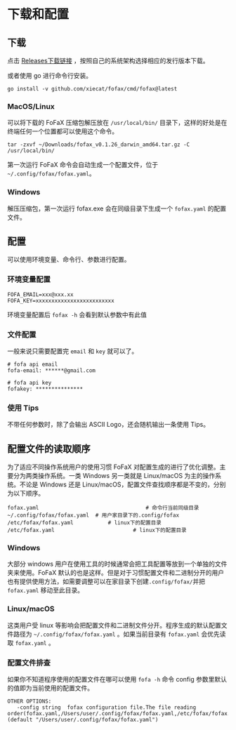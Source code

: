 # 下载和配置
## 下载

点击 [Releases下载链接](https://github.com/xiecat/fofax/releases) ，按照自己的系统架构选择相应的发行版本下载。

或者使用 go 进行命令行安装。

```shell
go install -v github.com/xiecat/fofax/cmd/fofax@latest
```

### MacOS/Linux

可以将下载的 FoFaX 压缩包解压放在 `/usr/local/bin/` 目录下，这样的好处是在终端任何一个位置都可以使用这个命令。

```console
tar -zxvf ~/Downloads/fofax_v0.1.26_darwin_amd64.tar.gz -C /usr/local/bin/
```

第一次运行 FoFaX 命令会自动生成一个配置文件，位于 `~/.config/fofax/fofax.yaml`。

### Windows

解压压缩包，第一次运行 fofax.exe 会在同级目录下生成一个 `fofax.yaml` 的配置文件。

## 配置

可以使用环境变量、命令行、参数进行配置。

### 环境变量配置

```
FOFA_EMAIL=xxx@xxx.xx
FOFA_KEY=xxxxxxxxxxxxxxxxxxxxxxxxx
```

环境变量配置后 `fofax -h` 会看到默认参数中有此值

### 文件配置

一般来说只需要配置完 `email` 和 `key` 就可以了。

```console
# fofa api email
fofa-email: ******@gmail.com

# fofa api key
fofakey: ***************
```

### 使用 Tips

不带任何参数时，除了会输出 ASCII Logo，还会随机输出一条使用 Tips。

## 配置文件的读取顺序

为了适应不同操作系统用户的使用习惯 FoFaX 对配置生成的进行了优化调整。主要分为两类操作系统。一类 Windows 另一类就是 Linux/macOS 为主的操作系统。不论是 Windows 还是 Linux/macOS，配置文件查找顺序都是不变的，分别为以下顺序。

```
fofax.yaml  								# 命令行当前同级目录
~/.config/fofax/fofax.yaml 	# 用户家目录下的.config/fofax 
/etc/fofax/fofax.yaml 			# linux下的配置目录
/etc/fofax.yaml 						# linux下的配置目录
```

### Windows

大部分 windows 用户在使用工具的时候通常会把工具配置等放到一个单独的文件夹来使用。FoFaX 默认的也是这样。但是对于习惯配置文件和二进制分开的用户也有提供使用方法，如需要调整可以在家目录下创建`.config/fofax/`并把`fofax.yaml` 移动至此目录。

### Linux/macOS

这类用户受 linux 等影响会把配置文件和二进制文件分开。程序生成的默认配置文件路径为 `~/.config/fofax/fofax.yaml` 。如果当前目录有 `fofax.yaml`  会优先读取 `fofax.yaml` 。

### 配置文件排查

如果你不知道程序使用的配置文件在哪可以使用 `fofa -h` 命令 config 参数里默认的值即为当前使用的配置文件。

```
OTHER OPTIONS:
   -config string  fofax configuration file.The file reading order(fofax.yaml,/Users/user/.config/fofax/fofax.yaml,/etc/fofax/fofax.yaml,/etc/fofax.yaml) (default "/Users/user/.config/fofax/fofax.yaml")
```





